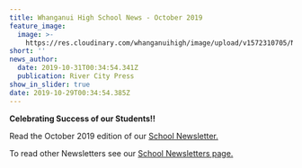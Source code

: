 ```yaml
---
title: Whanganui High School News - October 2019
feature_image:
  image: >-
    https://res.cloudinary.com/whanganuihigh/image/upload/v1572310705/News/OCTOBER_2019.jpg
short: ''
news_author:
  date: 2019-10-31T00:34:54.341Z
  publication: River City Press
show_in_slider: true
date: 2019-10-29T00:34:54.385Z
---
```

**Celebrating Success of our Students!!**

Read the October 2019 edition of our [School Newsletter.](https://res.cloudinary.com/whanganuihigh/image/upload/v1572303759/newsletters/OCTOBER_2019_rivercity_press_small.pdf)

To read other Newsletters see our [School Newsletters page.](https://www.whanganuihigh.school.nz/news-and-events/school-newsletters/)
